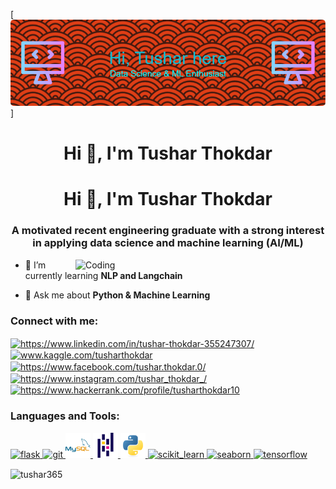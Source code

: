 [![MasterHead](https://github.com/Tushar365/maths_number_Predictiom/blob/main/github-header-image%20(1).png?raw=true)]
<h1 align="center">Hi 👋, I'm Tushar Thokdar</h1>
<h1 align="center">Hi 👋, I'm Tushar Thokdar</h1>
<h3 align="center">A motivated recent engineering graduate with a strong interest in applying data science and machine learning (AI/ML)</h3>
<img align="right" alt="Coding" width="400" src="https://ameyacloud.in/wp-content/uploads/2022/05/Python-course-overview.gif">

- 🌱 I’m currently learning **NLP and Langchain**

- 💬 Ask me about **Python & Machine Learning**

<h3 align="left">Connect with me:</h3>
<p align="left">
<a href="https://linkedin.com/in/https://www.linkedin.com/in/tushar-thokdar-355247307/" target="blank"><img align="center" src="https://raw.githubusercontent.com/rahuldkjain/github-profile-readme-generator/master/src/images/icons/Social/linked-in-alt.svg" alt="https://www.linkedin.com/in/tushar-thokdar-355247307/" height="30" width="40" /></a>
<a href="https://kaggle.com/www.kaggle.com/tusharthokdar" target="blank"><img align="center" src="https://raw.githubusercontent.com/rahuldkjain/github-profile-readme-generator/master/src/images/icons/Social/kaggle.svg" alt="www.kaggle.com/tusharthokdar" height="30" width="40" /></a>
<a href="https://fb.com/https://www.facebook.com/tushar.thokdar.0/" target="blank"><img align="center" src="https://raw.githubusercontent.com/rahuldkjain/github-profile-readme-generator/master/src/images/icons/Social/facebook.svg" alt="https://www.facebook.com/tushar.thokdar.0/" height="30" width="40" /></a>
<a href="https://instagram.com/https://www.instagram.com/tushar_thokdar_/" target="blank"><img align="center" src="https://raw.githubusercontent.com/rahuldkjain/github-profile-readme-generator/master/src/images/icons/Social/instagram.svg" alt="https://www.instagram.com/tushar_thokdar_/" height="30" width="40" /></a>
<a href="https://www.hackerrank.com/https://www.hackerrank.com/profile/tusharthokdar10" target="blank"><img align="center" src="https://raw.githubusercontent.com/rahuldkjain/github-profile-readme-generator/master/src/images/icons/Social/hackerrank.svg" alt="https://www.hackerrank.com/profile/tusharthokdar10" height="30" width="40" /></a>
</p>

<h3 align="left">Languages and Tools:</h3>
<p align="left"> <a href="https://flask.palletsprojects.com/" target="_blank" rel="noreferrer"> <img src="https://www.vectorlogo.zone/logos/pocoo_flask/pocoo_flask-icon.svg" alt="flask" width="40" height="40"/> </a> <a href="https://git-scm.com/" target="_blank" rel="noreferrer"> <img src="https://www.vectorlogo.zone/logos/git-scm/git-scm-icon.svg" alt="git" width="40" height="40"/> </a> <a href="https://www.mysql.com/" target="_blank" rel="noreferrer"> <img src="https://raw.githubusercontent.com/devicons/devicon/master/icons/mysql/mysql-original-wordmark.svg" alt="mysql" width="40" height="40"/> </a> <a href="https://pandas.pydata.org/" target="_blank" rel="noreferrer"> <img src="https://raw.githubusercontent.com/devicons/devicon/2ae2a900d2f041da66e950e4d48052658d850630/icons/pandas/pandas-original.svg" alt="pandas" width="40" height="40"/> </a> <a href="https://www.python.org" target="_blank" rel="noreferrer"> <img src="https://raw.githubusercontent.com/devicons/devicon/master/icons/python/python-original.svg" alt="python" width="40" height="40"/> </a> <a href="https://scikit-learn.org/" target="_blank" rel="noreferrer"> <img src="https://upload.wikimedia.org/wikipedia/commons/0/05/Scikit_learn_logo_small.svg" alt="scikit_learn" width="40" height="40"/> </a> <a href="https://seaborn.pydata.org/" target="_blank" rel="noreferrer"> <img src="https://seaborn.pydata.org/_images/logo-mark-lightbg.svg" alt="seaborn" width="40" height="40"/> </a> <a href="https://www.tensorflow.org" target="_blank" rel="noreferrer"> <img src="https://www.vectorlogo.zone/logos/tensorflow/tensorflow-icon.svg" alt="tensorflow" width="40" height="40"/> </a> </p>

<p><img align="center" src="https://github-readme-stats.vercel.app/api/top-langs?username=tushar365&show_icons=true&locale=en&layout=compact" alt="tushar365" /></p>

